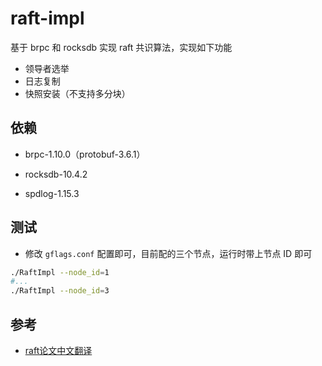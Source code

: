 # raft-impl

基于 brpc 和 rocksdb 实现 raft 共识算法，实现如下功能
* 领导者选举
* 日志复制
* 快照安装（不支持多分块）

## 依赖

* brpc-1.10.0（protobuf-3.6.1）

* rocksdb-10.4.2

* spdlog-1.15.3

## 测试

* 修改 `gflags.conf` 配置即可，目前配的三个节点，运行时带上节点 ID 即可

```bash
./RaftImpl --node_id=1
#...
./RaftImpl --node_id=3
```

## 参考

* [raft论文中文翻译](https://github.com/maemual/raft-zh_cn/blob/master/raft-zh_cn.md)